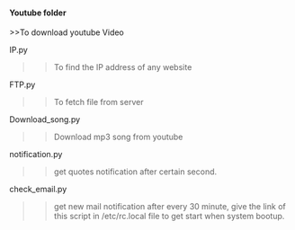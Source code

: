 <h4> Youtube folder </h4>
>>To download youtube Video

IP.py
>> To find the IP address of any website

FTP.py
>> To fetch file from server

Download_song.py
>>Download mp3 song from youtube

notification.py
>> get quotes notification after certain second.

check_email.py
>> get new mail notification after every 30 minute, give the link of this script in /etc/rc.local file to get start when system bootup.



